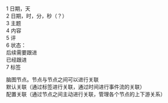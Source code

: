 1 日期，天    
2 日期，时，分，秒（？）    
3 主题    
4 内容    
5 评    
6 状态：    
      后续需要跟进    
      已经跟进    
7 标签    

脑图节点。节点与节点之间可以进行关联    
默认关联（通过标签进行关联，通过时间进行事件流的关联）    
配置关联（通过节点之间主动进行关联，管理各个节点的上下游关系）    

